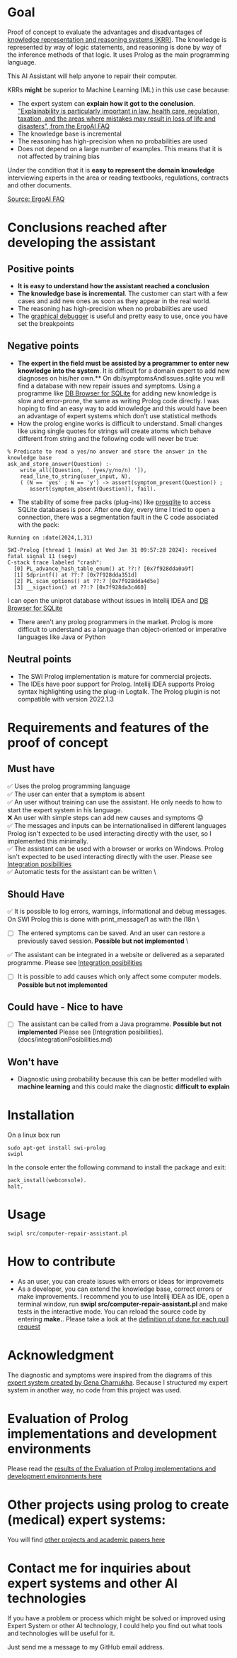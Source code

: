 # Goal
Proof of concept to evaluate the advantages and disadvantages of [knowledge representation and reasoning systems (KRR)](https://docs.google.com/document/d/1J_ASpGjDwgqMDzNgB-hqQC3keA8sIMZIHHs8gmJXG04/edit). The knowledge is represented by way of logic statements, and reasoning is done by way of the inference methods of that logic. It uses Prolog as the main programming language.

This AI Assistant will help anyone to repair their computer.

KRRs **might** be superior to Machine Learning (ML) in this use case because:
* The expert system can **explain how it got to the conclusion**. ["Explainability is particularly important in law, health care, regulation, 
  taxation, and the areas where mistakes may result in loss of life and disasters", from the ErgoAI FAQ](https://docs.google.com/document/d/1J_ASpGjDwgqMDzNgB-hqQC3keA8sIMZIHHs8gmJXG04/edit)
* The knowledge base is incremental
* The reasoning has high-precision when no probabilities are used
* Does not depend on a large number of examples. This means that it is not affected by training bias

Under the condition that it is **easy to represent the domain knowledge** interviewing experts in the area or reading textbooks, regulations, 
contracts and other documents.

[Source: ErgoAI FAQ](https://docs.google.com/document/d/1J_ASpGjDwgqMDzNgB-hqQC3keA8sIMZIHHs8gmJXG04/edit)

# Conclusions reached after developing the assistant

## Positive points
* **It is easy to understand how the assistant reached a conclusion**
* **The knowledge base is incremental**. The customer can start with a few cases and add new ones as soon as they appear in the real world.
* The reasoning has high-precision when no probabilities are used
* The [graphical debugger](https://www.swi-prolog.org/pldoc/man?section=start-guitracer) is useful and pretty easy to use, once you have set the breakpoints

## Negative points
* **The expert in the field must be assisted by a programmer to enter new knowledge into the system**. It is difficult for a domain expert to add new diagnoses on his/her own.** On db/symptomsAndIssues.sqlite you will find a database with new repair issues and symptoms. Using a programme like [DB Browser for SQLite](https://sqlitebrowser.org/) for adding new knowledge is slow and error-prone, the same as writing Prolog code directly. I was hoping to find an easy way to add knowledge and this would have been an advantage of expert systems which don't use statistical methods
* How the prolog engine works is difficult to understand. Small changes like using single quotes for strings will create atoms which behave different from string and the following code will never be true:

~~~
% Predicate to read a yes/no answer and store the answer in the knowledge base
ask_and_store_answer(Question) :-
	write_all([Question, ' (yes/y/no/n) ']),
	read_line_to_string(user_input, N),
	( (N == 'yes' ; N == 'y') -> assert(symptom_present(Question)) ;
       assert(symptom_absent(Question)), fail).
~~~

* The stability of some free packs (plug-ins) like [prosqlite](http://stoics.org.uk/~nicos/sware/prosqlite) to access SQLite databases is poor. After one day, every time I tried to open a connection, there was a segmentation fault in the C code associated with the pack:
~~~
Running on :date(2024,1,31)

SWI-Prolog [thread 1 (main) at Wed Jan 31 09:57:28 2024]: received fatal signal 11 (segv)
C-stack trace labeled "crash":
  [0] PL_advance_hash_table_enum() at ??:? [0x7f928dda0a9f]
  [1] Sdprintf() at ??:? [0x7f928dda351d]
  [2] PL_scan_options() at ??:? [0x7f928dda4d5e]
  [3] __sigaction() at ??:? [0x7f928da3c460]
~~~
I can open the uniprot database without issues in Intellij IDEA and [DB Browser for SQLite](https://sqlitebrowser.org/)
* There aren't any prolog programmers in the market. Prolog is more difficult to understand as a language than object-oriented or imperative languages like Java or Python

## Neutral points
* The SWI Prolog implementation is mature for commercial projects. 
* The IDEs have poor support for Prolog. Intellij IDEA supports Prolog syntax highlighting using the plug-in Logtalk. The Prolog plugin is not compatible with version 2022.1.3 

# Requirements and features of the proof of concept

## Must have

:white_check_mark: Uses the prolog programming language \
:white_check_mark: The user can enter that a symptom is absent \
:white_check_mark: An user without training can use the assistant. He only needs to how to start the expert system in his language. \
:x: An user with simple steps can add new causes and symptoms :rage:  
:white_check_mark: The messages and inputs can be internationalised in different languages Prolog isn't expected to be used interacting directly with the user, so I implemented this minimally. \
:white_check_mark: The assistant can be used with a browser or works on Windows. Prolog isn't expected to be used interacting directly with the user. Please see [Integration posibilities](docs/integrationPosibilities.md) \
:white_check_mark: Automatic tests for the assistant can be written \

## Should Have
:white_check_mark: It is possible to log errors, warnings, informational and debug messages. On SWI Prolog this is done with print_message/1 as with the i18n \
- [ ] The entered symptoms can be saved. And an user can restore a previously saved session. **Possible but not implemented** \

:white_check_mark: The assistant can be integrated in a website or delivered as a separated programme. Please see [Integration posibilities](docs/integrationPosibilities.md)

- [ ] It is possible to add causes which only affect some computer models. **Possible but not implemented**

## Could have - Nice to have
- [ ] The assistant can be called from a Java programme. **Possible but not implemented** Please see [Integration posibilities].(docs/integrationPosibilities.md)

## Won't have

* Diagnostic using probability because this can be better modelled with **machine learning** and this could make the diagnostic **difficult to explain**

# Installation

On a linux box run

~~~
sudo apt-get install swi-prolog
swipl
~~~
In the console enter the following command to install the package and exit:
~~~
pack_install(webconsole).
halt.
~~~

# Usage

~~~
swipl src/computer-repair-assistant.pl
~~~

# How to contribute

* As an user, you can create issues with errors or ideas for improvemets
* As a developer, you can extend the knowledge base, correct errors or make improvements. I recommend you to use Intellij IDEA as IDE, open a terminal window, run **swipl src/computer-repair-assistant.pl** and make tests in the interactive mode. You can reload the source code by entering **make.**. Please take a look at the [definition of done for each pull request](docs/Definition-of-Done.md)

# Acknowledgment

The diagnostic and symptoms were inspired from the diagrams of this [expert system created by Gena Charnukha](https://roboticsandenergy.com/projects/expert-program-computer-project/). Because I structured my expert system in another way, no code from this project was used.

# Evaluation of Prolog implementations and development environments

Please read the [results of the Evaluation of Prolog implementations and development environments here](docs/prologImplementationsEvaluation.md)

# Other projects using prolog to create (medical) expert systems:

You will find [other projects and academic papers here](docs/projectsUsingPrologToCreateExpertSystems.md)

# Contact me for inquiries about expert systems and other AI technologies

If you have a problem or process which might be solved or improved using Expert System or other AI technology, I could help you find out what tools and technologies will be useful for it.

Just send me a message to my GitHub email address. 
